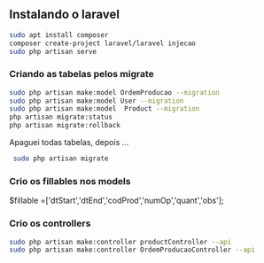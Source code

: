  ## Instalando o laravel
~~~bash 
sudo apt install composer
composer create-project laravel/laravel injecao
sudo php artisan serve

~~~
### Criando as tabelas pelos migrate
~~~bash
sudo php artisan make:model OrdemProducao --migration
sudo php artisan make:model User --migration
sudo php artisan make:model  Product --migration
php artisan migrate:status
php artisan migrate:rollback
~~~
Apaguei todas tabelas, depois ...
~~~bash
 sudo php artisan migrate
~~~
### Crio os fillables nos models

$fillable =['dtStart','dtEnd','codProd','numOp','quant','obs'];


### Crio os controllers
~~~bash
sudo php artisan make:controller productController --api
sudo php artisan make:controller OrdemProducaoController --api

~~~

